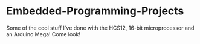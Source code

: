 # Embedded-Programming-Projects
Some of the cool stuff I've done with the HCS12, 16-bit microprocessor and an Arduino Mega! Come look!
